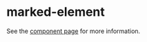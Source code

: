 marked-element
==============

See the [component page](http://polymer.github.io/marked-element) for more information.
